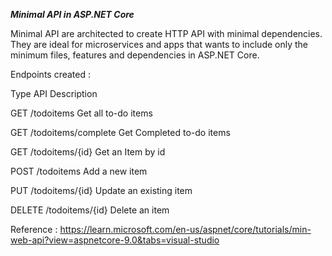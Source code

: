 ***Minimal API in ASP.NET Core***

Minimal API are architected to create HTTP API with minimal dependencies. They are ideal for microservices and apps that wants to include only the minimum files, features and dependencies in ASP.NET Core.

Endpoints created :


Type	API	Description

GET	/todoitems	Get all to-do items

GET	/todoitems/complete	Get Completed to-do items

GET	/todoitems/{id}	Get an Item by id

POST	/todoitems	Add a new item

PUT	/todoitems/{id}	Update an existing item

DELETE	/todoitems/{id}	Delete an item

Reference : https://learn.microsoft.com/en-us/aspnet/core/tutorials/min-web-api?view=aspnetcore-9.0&tabs=visual-studio
